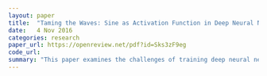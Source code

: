 ```yaml
---
layout: paper
title:  "Taming the Waves: Sine as Activation Function in Deep Neural Networks"
date:   4 Nov 2016
categories: research
paper_url: https://openreview.net/pdf?id=Sks3zF9eg
code_url: 
summary: "This paper examines the challenges of training deep neural networks with sinusoidal activation functions, despite their successful use in specific applications. It explains the difficulty in training due to the emergence of numerous shallow local minima from the architecture. The study also reveals that successful learning in typical classification tasks occurs when the network effectively disregards the periodic cycles. Furthermore, it demonstrates that for certain non-trivial tasks, networks with sinusoidal activations can outperform those using traditional monotonic functions."
---
```


